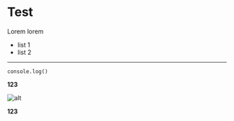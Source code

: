 # Test

Lorem lorem

* list 1
* list 2
---

``console.log()``

**123**

![alt](https://static.independent.co.uk/s3fs-public/thumbnails/image/2018/08/08/17/elon-musk.jpg?w968h681)

__123__
